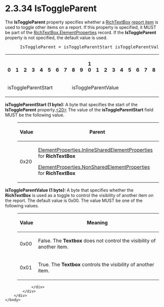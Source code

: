 <html dir="LTR" xmlns:mshelp="http://msdn.microsoft.com/mshelp" xmlns:ddue="http://ddue.schemas.microsoft.com/authoring/2003/5" xmlns:xlink="http://www.w3.org/1999/xlink" xmlns:tool="http://www.microsoft.com/tooltip">
    <head>
        <meta http-equiv="Content-Type" content="text/html; CHARSET=utf-8"></meta>
        <meta name="save" content="history"></meta>
        <title>2.3.34 IsToggleParent</title>
        <xml>
            <mshelp:toctitle title="2.3.34 IsToggleParent"></mshelp:toctitle>
            <mshelp:rltitle title="[MS-RPL]: IsToggleParent"></mshelp:rltitle>
            <mshelp:keyword index="A" term="e474faf9-2be5-44c3-9bf6-76ab12309d9f"></mshelp:keyword>
            <mshelp:attr name="DCSext.ContentType" value="open specification"></mshelp:attr>
            <mshelp:attr name="AssetID" value="e474faf9-2be5-44c3-9bf6-76ab12309d9f"></mshelp:attr>
            <mshelp:attr name="TopicType" value="kbRef"></mshelp:attr>
            <mshelp:attr name="DCSext.Title" value="[MS-RPL]: IsToggleParent" />
        </xml>
    </head>
    <body>
        <div id="header">
            <h1 class="heading">2.3.34 IsToggleParent</h1>
        </div>
        <div id="mainSection">
            <div id="mainBody">
                <div id="allHistory" class="saveHistory"></div>
                <div id="sectionSection0" class="section" name="collapseableSection">
                    

<p>The <b>IsToggleParent</b> property specifies whether a <a href="e1999254-e8d4-4998-8ef5-00e0991ab9c7.htm">RichTextBox</a> <a href="75ae48f7-746b-4b41-919c-6699fa28b3ef.htm#gt_c6f8e999-fca9-4e79-96e7-fb4c2c43d601">report item</a> is used to
toggle other items on a report. If this property is specified, it MUST be part
of the <a href="d7f6cef2-01c6-4562-a4a0-5f205d79963e.htm">RichTextBox.ElementProperties</a>
record. If the <b>IsToggleParent</b> property is not specified, the default
value is used.           </p>

<dl>
<dd>
<div><pre> IsToggleParent = isToggleParentStart isToggleParentValue
</pre></div>
</dd></dl>

<table>
 <tr>
  <th><p><br>0</p></th>
  <th><p><br>1</p></th>
  <th><p><br>2</p></th>
  <th><p><br>3</p></th>
  <th><p><br>4</p></th>
  <th><p><br>5</p></th>
  <th><p><br>6</p></th>
  <th><p><br>7</p></th>
  <th><p><br>8</p></th>
  <th><p><br>9</p></th>
  <th><p>1<br>0</p></th>
  <th><p><br>1</p></th>
  <th><p><br>2</p></th>
  <th><p><br>3</p></th>
  <th><p><br>4</p></th>
  <th><p><br>5</p></th>
  <th><p><br>6</p></th>
  <th><p><br>7</p></th>
  <th><p><br>8</p></th>
  <th><p><br>9</p></th>
  <th><p>2<br>0</p></th>
  <th><p><br>1</p></th>
  <th><p><br>2</p></th>
  <th><p><br>3</p></th>
  <th><p><br>4</p></th>
  <th><p><br>5</p></th>
  <th><p><br>6</p></th>
  <th><p><br>7</p></th>
  <th><p><br>8</p></th>
  <th><p><br>9</p></th>
  <th><p>3<br>0</p></th>
  <th><p><br>1</p></th>
 </tr>
 <tr>
  <td colspan="8">
  <p>isToggleParentStart</p>
  </td>
  <td colspan="8">
  <p>isToggleParentValue</p>
  </td>
  
 </tr>
</table>

<p><b>isToggleParentStart (1 byte): </b>A byte that
specifies the start of the <b>IsToggleParent</b> property.<a id="Appendix_A_Target_20"></a><a href="1d022514-2a2f-41df-b2f8-36f19e474fa5.htm#Appendix_A_20" aria-label="Product behavior note 20">&lt;20&gt;</a> The value of the <b>isToggleParentStart</b>
field MUST be the following value.</p>

<dl>
<dd>
<table>
 <thead>
  <tr>
   <th>
   <p>Value</p>
   </th>
   <th>
   <p>Parent</p>
   </th>
  </tr>
 </thead>
 <tr>
  <td>
  <p>0x20</p>
  </td>
  <td>
  <p><a href="23d76278-cee5-45ee-a361-a9d94d6d3300.htm">ElementProperties.InlineSharedElementProperties</a>
  for <b>RichTextBox</b></p>
  <p><a href="1b1b7882-84bb-47d4-a3d2-b020b8d23d7a.htm">ElementProperties.NonSharedElementProperties</a>
  for <b>RichTextBox</b></p>
  </td>
 </tr>
</table>
</dd></dl>

<p><b>isToggleParentValue (1 byte): </b>A byte that
specifies whether the <b>RichTextBox</b> is used as a toggle to control the
visibility of another item on the report. The default value is 0x00. The value
MUST be one of the following values.</p>

<dl>
<dd>
<table>
 <thead>
  <tr>
   <th>
   <p>Value</p>
   </th>
   <th>
   <p>Meaning</p>
   </th>
  </tr>
 </thead>
 <tr>
  <td>
  <p>0x00</p>
  </td>
  <td>
  <p>False. The <b>Textbox</b> does not control the
  visibility of another item.</p>
  </td>
 </tr>
 <tr>
  <td>
  <p>0x01</p>
  </td>
  <td>
  <p>True. The <b>Textbox</b> controls the visibility of
  another item.</p>
  </td>
 </tr>
</table>
</dd></dl>

<p> </p>


                </div>
            </div>
        </div>
    </body>
</html>